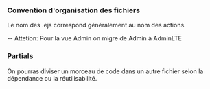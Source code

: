 ### Convention d'organisation des fichiers
Le nom des .ejs correspond généralement au nom des actions.

-- Attetion:
Pour la vue Admin on migre de Admin à AdminLTE

### Partials
On pourras diviser un morceau de code dans un autre fichier selon la dépendance ou la réutilisabilité.